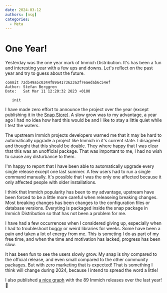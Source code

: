 ```yaml
---
date: 2024-03-12
authors: [nsg]
categories:
  - Meta
---
```


# One Year!

Yesterday was the one year mark of Immich Distribution. It's has been a fun and interesting year with a few ups and downs. Let's reflect on the past year and try to guess about the future.

```
commit 72d549a5c0344f89a4173623a3f7eaedab6c54ef
Author: Stefan Berggren
Date:   Sat Mar 11 12:20:32 2023 +0100

   init
```

I have made zero effort to announce the project over the year (except publishing it in the [Snap Store](https://snapcraft.io/immich-distribution)). A slow grow was to my advantage, a year ago I had no idea how hard this would be and I like to stay a little quiet while I test the waters.

The upstream Immich projects developers warned me that it may be hard to automatically upgrade a project like Immich in it's current state. I disagreed and thought that this should be doable. They where happy that I was clear that this was an unofficial package. That was important to me, I had no wish to cause any disturbance to them.

I'm happy to report that I have been able to automatically upgrade every single release except one last summer. A few users had to run a single command manually. It's possible that I was the only one affected because it only affected people with older installations.

I think that Immich popularity has been to my advantage, upstream have been forced to be a little more careful when releaseing breaking changes. Most breaking changes has been changes to the configuration files or database versions. Everyting is packaged inside the snap package in Immich Distribution so that has not been a problem for me.

I have had a few occurrences when I considered giving up, especially when I had to troubleshoot buggy or weird libraries for weeks. Some have been a pain and taken a lot of energy from me. This is someting I do as part of my free time, and when the time and motivation has lacked, progress has been slow.

It has been fun to see the users slowly grow. My snap is _tiny_ compared to the official release, and even small compared to the other community packages. But with zero marketing that is expected! That is something I think will change during 2024, because I intend to spread the word a little!

I also published [a nice graph](/build/statistics) with the 89 Immich releases over the last year! 🤯
